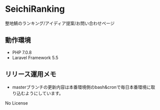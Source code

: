 # SeichiRanking
整地鯖のランキング/アイディア提案/お問い合わせページ

## 動作環境
- PHP 7.0.8
- Laravel Framework 5.5

## リリース運用メモ
- masterブランチの更新内容は本番環境側のbash&cronで毎日本番環境に取り込むようにしています。

No License
